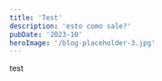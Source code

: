 ```yaml
---
title: 'Test'
description: 'esto como sale?'
pubDate: '2023-10'
heroImage: '/blog-placeholder-3.jpg'
---
```



test